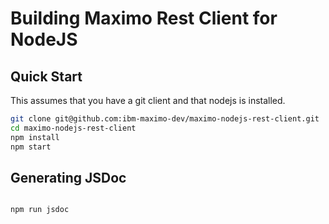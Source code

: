 # Building Maximo Rest Client for NodeJS

## Quick Start

This assumes that you have a git client and that nodejs is installed.

```bash
git clone git@github.com:ibm-maximo-dev/maximo-nodejs-rest-client.git
cd maximo-nodejs-rest-client
npm install
npm start
```

## Generating JSDoc
```bash

npm run jsdoc

```

